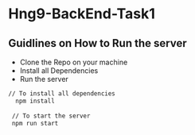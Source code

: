 # Hng9-BackEnd-Task1

## Guidlines on How to Run the server

- Clone the Repo on your machine
- Install all Dependencies
- Run the server

```bash
// To install all dependencies
  npm install
 
 // To start the server
 npm run start
```
